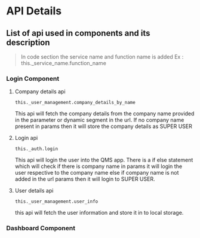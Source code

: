 # API Details

## List of api used in components and its description

> In code section the service name and function name is added Ex : this.\_service_name.function_name

### Login Component

1. Company details api

    ```
    this._user_management.company_details_by_name
    ```

    This api will fetch the company details from the company name provided in the parameter or dynamic segment in the url. If no company name present in params then it will store the company details as SUPER USER

2. Login api

    ```
    this._auth.login
    ```

    This api will login the user into the QMS app. There is a if else statement which will check if there is company name in params it will login the user respective to the company name else if company name is not added in the url params then it will login to SUPER USER.

3. User details api

    ```
    this._user_management.user_info
    ```

    this api will fetch the user information and store it in to local storage.

### Dashboard Component
